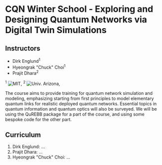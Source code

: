 # CQN Winter School - Exploring and Designing Quantum Networks via Digital Twin Simulations

## Instructors
- Dirk Englund<sup>1</sup> 
- Hyeongrak "Chuck" Choi<sup>1</sup>
- Prajit Dhara<sup>2</sup>

<sup>1</sup> ![MIT](https://img.shields.io/badge/RLE-MIT-violet),
<sup>2</sup> ![Univ. Arizona](https://img.shields.io/badge/Univ.-Arizona-violet), 

The course aims to provide training for quantum network simulation and modeling, emphasizing starting from first principles to model elementary quantum links for realistic deployed quantum networks. Essential topics in quantum information and quantum optics will also be surveyed. We will be using the QuREBB package for a part of the course, and using some bespoke code for the other part.

## Curriculum

1. Dirk Englund: ...
2. Prajit Dhara: ...
3. Hyeongrak "Chuck" Choi: ...

